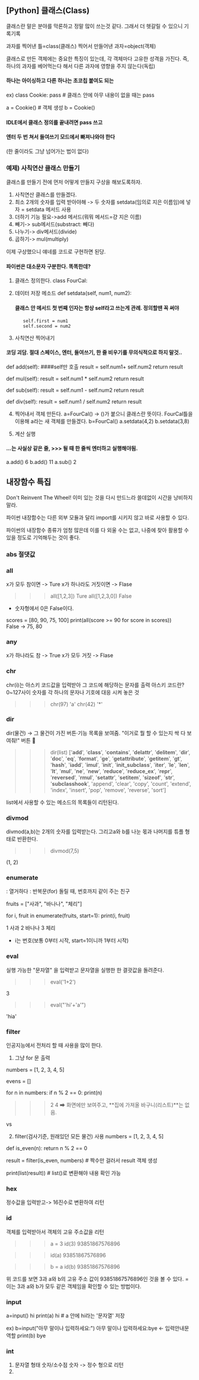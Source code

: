 
## [Python] 클래스(Class)

클래스란 말은 분야를 막론하고 정말 많이 쓰는것 같다. 그래서 더 헷갈릴 수 있으니 기록기록

과자를 찍어낸 틀=class(클래스)
찍어서 만들어낸 과자=object(객체)

클래스로 만든 객체에는 중요한 특징이 있는데,
각 객체마다 고유한 성격을 가진다.
즉, 하나의 과자를 베어먹는다 해서 다른 과자에 영향을 주지 않는다(독립)
#### 하나는 아이싱하고 다른 하나는 초코칩 붙여도 되는

ex) class Cookie:
       pass  # 클래스 안에 아무 내용이 없을 때는 pass

a = Cookie()   # 객체 생성
b = Cookie()
#### IDLE에서 클래스 정의를 끝내려면 pass 쓰고
#### 엔터 두 번 쳐서 들여쓰기 모드에서 빠져나와야 한다
(한 줄이라도 그냥 넘어가는 법이 없다)


### 예제) 사칙연산 클래스 만들기

클래스를 만들기 전에 먼저 어떻게 만들지 구상을 해보도록하자.

1. 사칙연산 클래스를 만들겠다.
2. 최소 2개의 숫자를 입력 받아야해 -> 두 숫자를 setdata(임의로 지은 이름임)에 넣자 = setdata 메서드 사용
3. 더하기 기능 필요->add 메서드(뭐뭐 메서드=걍 지은 이름)
5. 빼기-> sub메서드(substract: 빼다)
6. 나누기-> div메서드(divide)
7. 곱하기-> mul(multiply)


이제 구상했으니 얘네를 코드로 구현하면 된당.
#### 파이썬은 대소문자 구분한다. 똑똑한데?

1. 클래스 정의한다.
   class FourCal:
   
2. 데이터 저장 메소드
       def setdata(self, num1, num2):
   #### 클래스 안 메서드 첫 번째 인자는 항상 self라고 쓰는게 관례. 정의할땐 꼭 써야
          self.first = num1
          self.second = num2
   
3. 사칙연산 찍어내기
#### 코딩 괴담. 절대 스페이스, 엔터, 들여쓰기, 한 줄 비우기를 무의식적으로 하지 말것.. 
   def add(self): ####self만 호출
    result = self.num1+ self.num2
    return result
  
  def mul(self):
    result = self.num1 * self.num2
    return result

  def sub(self):
    result = self.num1 - self.num2
    return result

  def div(self):
    result = self.num1 / self.num2
    return result


4. 찍어내서 객체 만든다.
a=FourCal() -> ()가 붙으니 클래스란 뜻이다. FourCal틀을 이용해 a라는 새 객체를 만들겠다.
b=FourCal()
a.setdata(4,2)
b.setdata(3,8)

5. 계산 실행
#### ...는 사실상 같은 줄, >>> 될 때 한 줄씩 엔터하고 실행해야됨.
a.add()
6
b.add()
11
a.sub()
2






## 내장함수 특집
Don't Reinvent The Wheel!
이미 있는 것을 다시 만드느라 쓸데없이 시간을 낭비하지 말라.

파이썬 내장함수는 다른 외부 모듈과 달리
import를 시키지 않고 바로 사용할 수 있다.

파이썬의 내장함수 종류가 엄청 많은데
이를 다 외울 수는 없고,
나중에 찾아 활용할 수 있을 정도로 기억해두는 것이 좋다.

### abs 절댓값

### all
x가 모두 참이면 -> Ture
x가 하나라도 거짓이면 -> Flase

>>> all([1,2,3])
Ture
>>> all([1,2,3,0])
False
- 숫자형에서 0은 False이다.

scores = [80, 90, 75, 100]
print(all(score >= 90 for score in scores))  
False → 75, 80



### any
x가 하나라도 참 -> True
x가 모두 거짓 -> Flase

### chr
chr(i)는 아스키 코드값을 입력받아 그 코드에 해당하는 문자를 출력
아스키 코드란? 0~127사이 숫자를 각 하나의 문자나 기호에 대응 시켜 놓은 것
>>> chr(97)
'a'
>>> chr(42)
'*'

### dir
dir(물건) → 그 물건이 가진 버튼·기능 목록을 보여줌.
"이거로 뭘 할 수 있는지 싹 다 보여줘!" 버튼 🚀

>>> dir(list)
['__add__',
 '__class__',
 '__contains__',
 '__delattr__',
 '__delitem__',
 '__dir__',
 '__doc__',
 '__eq__',
 '__format__',
 '__ge__',
 '__getattribute__',
 '__getitem__',
 '__gt__',
 '__hash__',
 '__iadd__',
 '__imul__',
 '__init__',
 '__init_subclass__',
 '__iter__',
 '__le__',
 '__len__',
 '__lt__',
 '__mul__',
 '__ne__',
 '__new__',
 '__reduce__',
 '__reduce_ex__',
 '__repr__',
 '__reversed__',
 '__rmul__',
 '__setattr__',
 '__setitem__',
 '__sizeof__',
 '__str__',
 '__subclasshook__',
 'append',
 'clear',
 'copy',
 'count',
 'extend',
 'index',
 'insert',
 'pop',
 'remove',
 'reverse',
 'sort']

list에서 사용할 수 있는 메소드의 목록들이 리턴된다.

### divmod
divmod(a,b)는 2개의 숫자를 입력받는다.
그리고a와 b를 나눈 몫과 나머지를 튜플 형태로 반환한다.

>>> divmod(7,5)

(1, 2)

### enumerate
: 열거하다
: 반복문(for) 돌릴 때, 번호까지 같이 주는 친구

fruits = ["사과", "바나나", "체리"]

for i, fruit in enumerate(fruits, start=1):
    print(i, fruit)

1 사과
2 바나나
3 체리

- i는 번호(보통 0부터 시작, start=1이니까 1부터 시작)
    


### eval
실행 가능한 "문자열" 을 입력받고
문자열을 실행한 한 결괏값을 돌려준다.

>>> eval('1+2')

3

>>> eval("'hi'+'a'")

'hia'

### filter
인공지능에서 전처리 할 때 사용을 많이 한다.
1) 그냥 for 문 출력

numbers = [1, 2, 3, 4, 5]

evens = []

for n in numbers:
     if n % 2 == 0: 
        print(n)
>>>2
>>>4
➡ 화면에만 보여주고, **집에 가져올 바구니(리스트)**는 없음.

vs

2) filter(검사기준, 원래있던 모든 물건) 사용
numbers = [1, 2, 3, 4, 5]

def is_even(n):
 return n % 2 == 0

 result = filter(is_even, numbers)   # 짝수만 걸러서 result 객체 생성

 print(list(result))   # list()로 변환해야 내용 확인 가능
 
 
### hex
 정수값을 입력받고-> 16진수로 변환하여 리턴

### id
객체를 입력받아서 객체의 고유 주소값을 리턴

>>> a = 3
>>> id(3)
93851867576896

>>> id(a)
93851867576896

>>> b = a
>>> id(b)
93851867576896


위 코드를 보면 3과 a와 b의 고유 주소 값이 93851867576896인 것을 볼 수 있다.
= 이는 3과 a와 b가 모두 같은 객체임을 확인할 수 있는 방법이다.


### input
a=input()
hi
print(a)
hi # a 안에 hi라는 '문자열' 저장

ex)
b=input("아무 말이나 입력하세요:")
아무 말이나 입력하세요:bye <- 입력안내문 역할
print(b)
bye


### int
1) 문자열 형태 숫자/소수점 숫자 -> 정수 형으로 리턴
2) 
###

###

###

###

###

###

###

###


